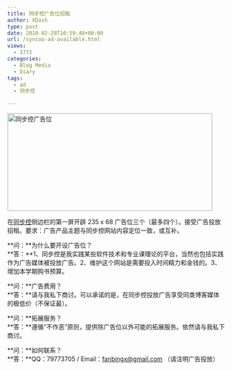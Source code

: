 ```yaml
---
title: 同步控广告位招租
author: XDash
type: post
date: 2010-02-28T10:59:40+00:00
url: /syncoo-ad-available.html
views:
  - 1772
categories:
  - Blog Media
  - Diary
tags:
  - ad
  - 同步控

---
```

<img loading="lazy" decoding="async" class="alignnone size-full wp-image-2980" style="border: 1px solid #DDD;" title="同步控广告位" src="http://www.fanbing.net/wp-content/uploads/2010/02/2010-02-28_183821.jpg" alt="同步控广告位" width="472" height="224" />

在<a href="http://www.syncoo.com/" target="_blank">同步控</a>侧边栏的第一屏开辟 235 x 68 广告位三个（最多四个）。接受广告投放招租。要求：广告产品主题与同步控网站内容定位一致，或互补。

**问：**为什么要开设广告位？  
**答：**1、同步控是我实践某些软件技术和专业课理论的平台，当然也包括实践作为广告媒体被投放广告。2、维护这个网站是需要投入时间精力和金钱的。3、增加本学期购书预算。

<!--more-->

**问：**广告费用？  
**答：**请与我私下商讨。可以承诺的是，在同步控投放广告享受同类博客媒体的极低价（不保证最）。

**问：**拓展服务？  
**答：**遵循“不作恶”原则，提供除广告位以外可能的拓展服务。依然请与我私下商讨。

**问：**如何联系？  
**答：**QQ：79773705 / Email：fanbingx@gmail.com （请注明广告投放）